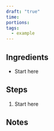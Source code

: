 ```yaml
---
draft: "true"
time: 
portions: 
tags:
  - example
---
```

## Ingredients
- Start here
## Steps
1. Start here
## Notes
